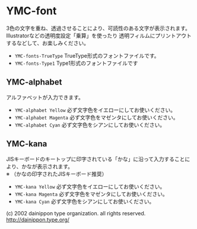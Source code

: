 # YMC-font


3色の文字を重ね、透過させることにより、可読性のある文字が表示されます。
Illustratorなどの透明度設定「乗算」を使ったり
透明フィルムにプリントアウトするなどして、お楽しみください。


- `YMC-fonts-TrueType` TrueType形式のフォントファイルです。
- `YMC-fonts-Type1` Type1形式のフォントファイルです

## YMC-alphabet
アルファベットが入力できます。

- `YMC-alphabet Yellow`    必ず文字色をイエローにしてお使いください。
- `YMC-alphabet Magenta`   必ず文字色をマゼンタにしてお使いください。
- `YMC-alphabet Cyan`      必ず文字色をシアンにしてお使いください。


## YMC-kana
JISキーボードのキートップに印字されている「かな」に沿って入力することにより、かなが表示されます。  
※ （かなの印字されたJISキーボード推奨）

- `YMC-kana Yellow`        必ず文字色をイエローにしてお使いください。
- `YMC-kana Magenta`       必ず文字色をマゼンタにしてお使いください。
- `YMC-kana Cyan`          必ず文字色をシアンにしてお使いください。



(c) 2002 dainippon type organization. all rights reserved.
http://dainippon.type.org/

